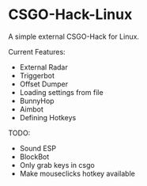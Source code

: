 # CSGO-Hack-Linux
A simple external CSGO-Hack for Linux.

Current Features:
- External Radar
- Triggerbot
- Offset Dumper
- Loading settings from file
- BunnyHop
- Aimbot
- Defining Hotkeys

TODO:
- Sound ESP
- BlockBot
- Only grab keys in csgo
- Make mouseclicks hotkey available
